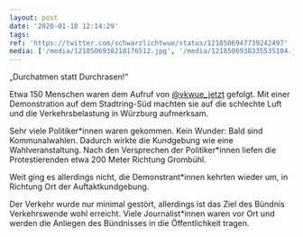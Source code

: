 ```yaml
---
layout: post
date: '2020-01-18 12:14:29'
tags: 
ref: 'https://twitter.com/schwarzlichtwue/status/1218506947739242497'
media: ['/media/1218506938218176512.jpg', '/media/1218506938335535104.jpg', '/media/1218506938834657280.jpg']
---
```

„Durchatmen statt Durchrasen!“



Etwa 150 Menschen waren dem Aufruf von [@vkwue_jetzt](https://twitter.com/vkwue_jetzt) gefolgt. Mit einer Demonstration auf dem Stadtring-Süd machten sie auf die schlechte Luft und die Verkehrsbelastung in Würzburg aufmerksam. 

Sehr viele Politiker\*innen waren gekommen. Kein Wunder: Bald sind Kommunalwahlen. Dadurch wirkte die Kundgebung wie eine Wahlveranstaltung. Nach den Versprechen der Politiker\*innen liefen die Protestierenden etwa 200 Meter Richtung Grombühl.

Weit ging es allerdings nicht, die Demonstrant\*innen kehrten wieder um, in Richtung Ort der Auftaktkundgebung.

Der Verkehr wurde nur minimal gestört, allerdings ist das Ziel des Bündnis Verkehrswende wohl erreicht. Viele Journalist\*innen waren vor Ort und werden die Anliegen des Bündnisses in die Öffentlichkeit tragen.